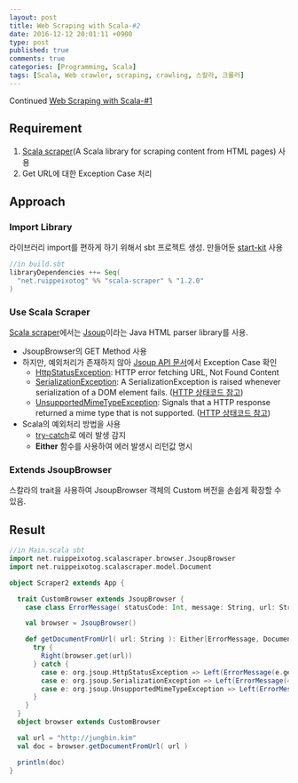 ```yaml
---
layout: post
title: Web Scraping with Scala-#2
date: 2016-12-12 20:01:11 +0900
type: post
published: true
comments: true
categories: [Programming, Scala]
tags: [Scala, Web crawler, scraping, crawling, 스칼라, 크롤러]
---
```


Continued [Web Scraping with Scala-#1](./programming/scala/2016/12/10/web-scraping-with-scala-1.html)
## Requirement
1. [Scala scraper](https://github.com/ruippeixotog/scala-scraper)(A Scala library for scraping content from HTML pages) 사용
2. Get URL에 대한 Exception Case 처리

## Approach

### Import Library
라이브러리 import를 편하게 하기 위해서 sbt 프로젝트 생성. 만들어둔 [start-kit](https://github.com/jungbin-kim/scala-sbt-start-kit) 사용

```scala
//in build.sbt
libraryDependencies ++= Seq(
  "net.ruippeixotog" %% "scala-scraper" % "1.2.0"
)
```

### Use Scala Scraper
[Scala scraper](https://github.com/ruippeixotog/scala-scraper)에서는 [Jsoup](https://jsoup.org/)이라는 Java HTML parser library를 사용.

- JsoupBrowser의 GET Method 사용
- 하지만, 예외처리가 존재하지 않아 [Jsoup API 문서](https://jsoup.org/apidocs/)에서 Exception Case 확인
    + [HttpStatusException](https://jsoup.org/apidocs/org/jsoup/HttpStatusException.html): HTTP error fetching URL, Not Found Content
    + [SerializationException](https://jsoup.org/apidocs/org/jsoup/SerializationException.html): A SerializationException is raised whenever serialization of a DOM element fails.
    ([HTTP 상태코드 참고](http://docs.oracle.com/cloud/latest/marketingcs_gs/OMCAB/Developers/GettingStarted/API%20requests/http-status-codes.htm))
    + [UnsupportedMimeTypeException](https://jsoup.org/apidocs/org/jsoup/UnsupportedMimeTypeException.html): Signals that a HTTP response returned a mime type that is not supported.
    ([HTTP 상태코드 참고](http://stackoverflow.com/questions/11973813/http-status-code-for-unaccepted-content-type-in-request))
- Scala의 예외처리 방법을 사용
    + [try-catch](https://twitter.github.io/scala_school/ko/basics2.html#exception)로 에러 발생 감지
    + **Either** 함수를 사용하여 에러 발생시 리턴값 명시

### Extends JsoupBrowser
스칼라의 trait을 사용하여 JsoupBrowser 객체의 Custom 버전을 손쉽게 확장할 수 있음.

## Result
```scala
//in Main.scala sbt
import net.ruippeixotog.scalascraper.browser.JsoupBrowser
import net.ruippeixotog.scalascraper.model.Document

object Scraper2 extends App {

  trait CustomBrowser extends JsoupBrowser {
    case class ErrorMessage( statusCode: Int, message: String, url: String )

    val browser = JsoupBrowser()

    def getDocumentFromUrl( url: String ): Either[ErrorMessage, Document] = {
      try {
        Right(browser.get(url))
      } catch {
        case e: org.jsoup.HttpStatusException => Left(ErrorMessage(e.getStatusCode, e.getMessage, e.getUrl))
        case e: org.jsoup.SerializationException => Left(ErrorMessage(400, e.getMessage, url))
        case e: org.jsoup.UnsupportedMimeTypeException => Left(ErrorMessage(415, e.getMessage, e.getUrl))
      }
    }
  }
  object browser extends CustomBrowser

  val url = "http://jungbin.kim"
  val doc = browser.getDocumentFromUrl( url )

  println(doc)
}
```